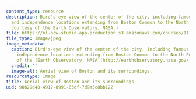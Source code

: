 ```yaml
---
content_type: resource
description: Bird's-eye view of the center of the city, including famous colonial
  and independence locations extending from Boston Common to the North End. (Image
  courtesy of the Earth Observatory, NASA.)
file: https://ol-ocw-studio-app-production.s3.amazonaws.com/courses/11-482j-regional-socioeconomic-impact-analyses-and-modeling-fall-2007/90b29d404917899163df7d9a5c8bb122_11-482jf07.jpg
file_type: image/jpeg
image_metadata:
  caption: Bird's-eye view of the center of the city, including famous colonial and
    independence locations extending from Boston Common to the North End. (Image courtesy
    of the [Earth Observatory, NASA](http://earthobservatory.nasa.gov/).)
  credit: ''
  image-alt: Aerial view of Boston and its surroundings.
resourcetype: Image
title: Aerial view of Boston and its surroundings
uid: 90b29d40-4917-8991-63df-7d9a5c8bb122
---
```

